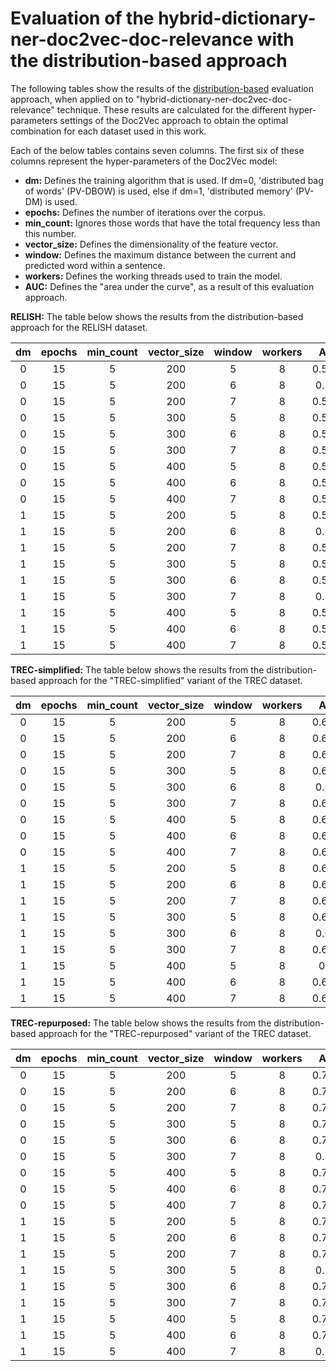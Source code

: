 # Evaluation of the hybrid-dictionary-ner-doc2vec-doc-relevance with the distribution-based approach

The following tables show the results of the [distribution-based](https://github.com/zbmed-semtec/medline-preprocessing/tree/main/code/Distribution_Analysis) evaluation approach, when applied on to "hybrid-dictionary-ner-doc2vec-doc-relevance" technique. 
These results are calculated for the different hyper-parameters settings of the Doc2Vec approach to obtain the optimal combination for each dataset used in this work.

Each of the below tables contains seven columns. The first six of these columns represent the hyper-parameters of the Doc2Vec model:
- **dm:** Defines the training algorithm that is used. If dm=0, 'distributed bag of words' (PV-DBOW) is used, else if dm=1, 'distributed memory' (PV-DM) is used.
- **epochs:** Defines the number of iterations over the corpus.
- **min_count:** Ignores those words that have the total frequency less than this number.
- **vector_size:** Defines the dimensionality of the feature vector.
- **window:** Defines the maximum distance between the current and predicted word within a sentence.
- **workers:** Defines the working threads used to train the model.
- **AUC:** Defines the "area under the curve", as a result of this evaluation approach.

**RELISH:** The table below shows the results from the distribution-based approach for the RELISH dataset.

| dm    | epochs      | min_count     | vector_size | window  | workers | AUC    |
|:-----:|:-----------:|:-------------:|:-----------:|:-------:|:-------:|:------:|
| 0     | 15          | 5             | 200         | 5       | 8       | 0.5794 |
| 0     | 15          | 5             | 200         | 6       | 8       | 0.581  |
| 0     | 15          | 5             | 200         | 7       | 8       | 0.5798 |
| 0     | 15          | 5             | 300         | 5       | 8       | 0.5813 |
| 0     | 15          | 5             | 300         | 6       | 8       | 0.5799 |
| 0     | 15          | 5             | 300         | 7       | 8       | 0.5813 |
| 0     | 15          | 5             | 400         | 5       | 8       | 0.5808 |
| 0     | 15          | 5             | 400         | 6       | 8       | 0.5818 |
| 0     | 15          | 5             | 400         | 7       | 8       | 0.5818 |
| 1     | 15          | 5             | 200         | 5       | 8       | 0.5975 |
| 1     | 15          | 5             | 200         | 6       | 8       | 0.599  |
| 1     | 15          | 5             | 200         | 7       | 8       | 0.5959 |
| 1     | 15          | 5             | 300         | 5       | 8       | 0.5968 |
| 1     | 15          | 5             | 300         | 6       | 8       | 0.5954 |
| 1     | 15          | 5             | 300         | 7       | 8       | 0.594  |
| 1     | 15          | 5             | 400         | 5       | 8       | 0.5938 |
| 1     | 15          | 5             | 400         | 6       | 8       | 0.5947 |
| 1     | 15          | 5             | 400         | 7       | 8       | 0.5933 |

**TREC-simplified:** The table below shows the results from the distribution-based approach for the "TREC-simplified" variant of the TREC dataset.

| dm    | epochs      | min_count     | vector_size | window  | workers | AUC    |
|:-----:|:-----------:|:-------------:|:-----------:|:-------:|:-------:|:------:|
| 0     | 15          | 5             | 200         | 5       | 8       | 0.6529 |
| 0     | 15          | 5             | 200         | 6       | 8       | 0.6531 |
| 0     | 15          | 5             | 200         | 7       | 8       | 0.6531 |
| 0     | 15          | 5             | 300         | 5       | 8       | 0.6532 |
| 0     | 15          | 5             | 300         | 6       | 8       | 0.653  |
| 0     | 15          | 5             | 300         | 7       | 8       | 0.6528 |
| 0     | 15          | 5             | 400         | 5       | 8       | 0.6526 |
| 0     | 15          | 5             | 400         | 6       | 8       | 0.6533 |
| 0     | 15          | 5             | 400         | 7       | 8       | 0.6524 |
| 1     | 15          | 5             | 200         | 5       | 8       | 0.6403 |
| 1     | 15          | 5             | 200         | 6       | 8       | 0.6383 |
| 1     | 15          | 5             | 200         | 7       | 8       | 0.6359 |
| 1     | 15          | 5             | 300         | 5       | 8       | 0.6395 |
| 1     | 15          | 5             | 300         | 6       | 8       | 0.639  |
| 1     | 15          | 5             | 300         | 7       | 8       | 0.6368 |
| 1     | 15          | 5             | 400         | 5       | 8       | 0.64   |
| 1     | 15          | 5             | 400         | 6       | 8       | 0.6385 |
| 1     | 15          | 5             | 400         | 7       | 8       | 0.6372 |

**TREC-repurposed:** The table below shows the results from the distribution-based approach for the "TREC-repurposed" variant of the TREC dataset.

| dm    | epochs      | min_count     | vector_size | window  | workers | AUC    |
|:-----:|:-----------:|:-------------:|:-----------:|:-------:|:-------:|:------:|
| 0     | 15          | 5             | 200         | 5       | 8       | 0.7716 |
| 0     | 15          | 5             | 200         | 6       | 8       | 0.7717 |
| 0     | 15          | 5             | 200         | 7       | 8       | 0.7715 |
| 0     | 15          | 5             | 300         | 5       | 8       | 0.7716 |
| 0     | 15          | 5             | 300         | 6       | 8       | 0.7726 |
| 0     | 15          | 5             | 300         | 7       | 8       | 0.771  |
| 0     | 15          | 5             | 400         | 5       | 8       | 0.7718 |
| 0     | 15          | 5             | 400         | 6       | 8       | 0.7716 |
| 0     | 15          | 5             | 400         | 7       | 8       | 0.7703 |
| 1     | 15          | 5             | 200         | 5       | 8       | 0.7433 |
| 1     | 15          | 5             | 200         | 6       | 8       | 0.7424 |
| 1     | 15          | 5             | 200         | 7       | 8       | 0.7392 |
| 1     | 15          | 5             | 300         | 5       | 8       | 0.743  |
| 1     | 15          | 5             | 300         | 6       | 8       | 0.7399 |
| 1     | 15          | 5             | 300         | 7       | 8       | 0.7384 |
| 1     | 15          | 5             | 400         | 5       | 8       | 0.7428 |
| 1     | 15          | 5             | 400         | 6       | 8       | 0.7418 |
| 1     | 15          | 5             | 400         | 7       | 8       | 0.738  |


